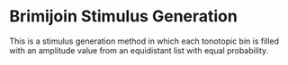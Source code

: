 # Brimijoin Stimulus Generation

This is a stimulus generation method in which each tonotopic bin is filled with an amplitude value from an equidistant list with equal probability.
